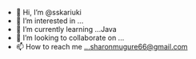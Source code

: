 - 👋 Hi, I’m @sskariuki
- 👀 I’m interested in ...
- 🌱 I’m currently learning ...Java
- 💞️ I’m looking to collaborate on ...
- 📫 How to reach me ...sharonmugure66@gmail.com

<!---
sskariuki/sskariuki is a ✨ special ✨ repository because its `README.md` (this file) appears on your GitHub profile.
You can click the Preview link to take a look at your changes.
--->

